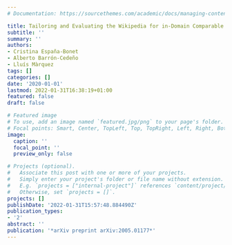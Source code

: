 ```yaml
---
# Documentation: https://sourcethemes.com/academic/docs/managing-content/

title: Tailoring and Evaluating the Wikipedia for in-Domain Comparable Corpora Extraction
subtitle: ''
summary: ''
authors:
- Cristina España-Bonet
- Alberto Barrón-Cedeño
- Lluís Màrquez
tags: []
categories: []
date: '2020-01-01'
lastmod: 2022-01-31T16:38:19+01:00
featured: false
draft: false

# Featured image
# To use, add an image named `featured.jpg/png` to your page's folder.
# Focal points: Smart, Center, TopLeft, Top, TopRight, Left, Right, BottomLeft, Bottom, BottomRight.
image:
  caption: ''
  focal_point: ''
  preview_only: false

# Projects (optional).
#   Associate this post with one or more of your projects.
#   Simply enter your project's folder or file name without extension.
#   E.g. `projects = ["internal-project"]` references `content/project/deep-learning/index.md`.
#   Otherwise, set `projects = []`.
projects: []
publishDate: '2022-01-31T15:57:48.884490Z'
publication_types:
- '2'
abstract: ''
publication: '*arXiv preprint arXiv:2005.01177*'
---
```

